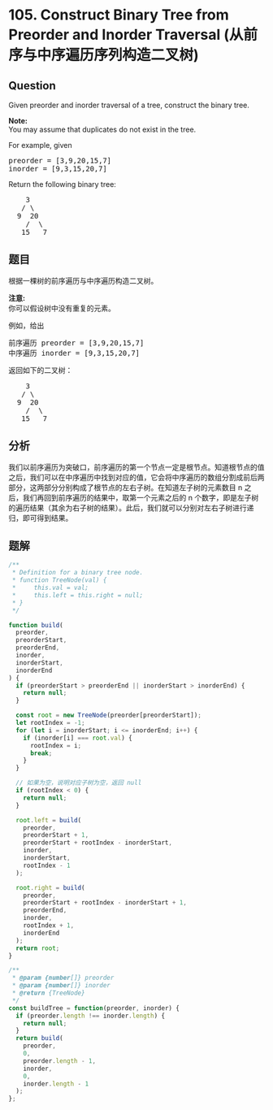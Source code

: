 # 105. Construct Binary Tree from Preorder and Inorder Traversal (从前序与中序遍历序列构造二叉树)

## Question

Given preorder and inorder traversal of a tree, construct the binary tree.

**Note:**  
You may assume that duplicates do not exist in the tree.

For example, given

<pre>preorder =&nbsp;[3,9,20,15,7]
inorder = [9,3,15,20,7]</pre>

Return the following binary tree:

<pre>    3
   / \
  9  20
    /  \
   15   7</pre>

## 题目

根据一棵树的前序遍历与中序遍历构造二叉树。

**注意:**  
你可以假设树中没有重复的元素。

例如，给出

<pre>前序遍历 preorder =&nbsp;[3,9,20,15,7]
中序遍历 inorder = [9,3,15,20,7]</pre>

返回如下的二叉树：

<pre>    3
   / \
  9  20
    /  \
   15   7</pre>

## 分析

我们以前序遍历为突破口，前序遍历的第一个节点一定是根节点。知道根节点的值之后，我们可以在中序遍历中找到对应的值，它会将中序遍历的数组分割成前后两部分，这两部分分别构成了根节点的左右子树。在知道左子树的元素数目 n 之后，我们再回到前序遍历的结果中，取第一个元素之后的 n 个数字，即是左子树的遍历结果（其余为右子树的结果）。此后，我们就可以分别对左右子树进行递归，即可得到结果。

## 题解

```javascript
/**
 * Definition for a binary tree node.
 * function TreeNode(val) {
 *     this.val = val;
 *     this.left = this.right = null;
 * }
 */

function build(
  preorder,
  preorderStart,
  preorderEnd,
  inorder,
  inorderStart,
  inorderEnd
) {
  if (preorderStart > preorderEnd || inorderStart > inorderEnd) {
    return null;
  }

  const root = new TreeNode(preorder[preorderStart]);
  let rootIndex = -1;
  for (let i = inorderStart; i <= inorderEnd; i++) {
    if (inorder[i] === root.val) {
      rootIndex = i;
      break;
    }
  }

  // 如果为空，说明对应子树为空，返回 null
  if (rootIndex < 0) {
    return null;
  }

  root.left = build(
    preorder,
    preorderStart + 1,
    preorderStart + rootIndex - inorderStart,
    inorder,
    inorderStart,
    rootIndex - 1
  );

  root.right = build(
    preorder,
    preorderStart + rootIndex - inorderStart + 1,
    preorderEnd,
    inorder,
    rootIndex + 1,
    inorderEnd
  );
  return root;
}

/**
 * @param {number[]} preorder
 * @param {number[]} inorder
 * @return {TreeNode}
 */
const buildTree = function(preorder, inorder) {
  if (preorder.length !== inorder.length) {
    return null;
  }
  return build(
    preorder,
    0,
    preorder.length - 1,
    inorder,
    0,
    inorder.length - 1
  );
};
```
